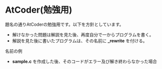 # AtCoder(勉強用)  
題名の通りAtCoderの勉強用です。以下を方針としています。  
- 解けなかった問題は解説を見た後、再度自分で一からプログラムを書く。  
- 解説を見た後に書いたプログラムは、その名前に **_rewrite** を付ける。

名前の例
* **sample.c** を作成した後、そのコードがエラー及び解き終わらなかった場合

